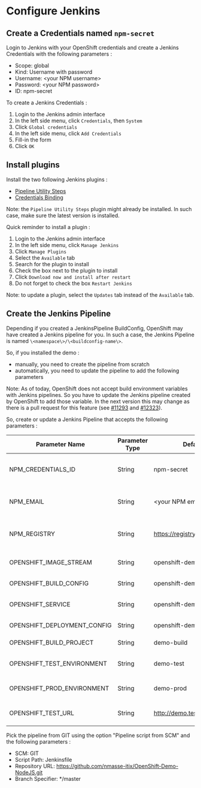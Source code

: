 # Configure Jenkins

## Create a Credentials named `npm-secret`

Login to Jenkins with your OpenShift credentials and create a Jenkins Credentials with the following parameters :
 - Scope: global
 - Kind: Username with password
 - Username: \<your NPM username\>
 - Password: \<your NPM password\>
 - ID: npm-secret

To create a Jenkins Credentials :
 1. Login to the Jenkins admin interface
 2. In the left side menu, click `Credentials`, then `System`
 3. Click `Global credentials`
 4. In the left side menu, click `Add Credentials`
 5. Fill-in the form
 6. Click `OK`

## Install plugins

Install the two following Jenkins plugins :
 - [Pipeline Utility Steps](https://plugins.jenkins.io/pipeline-utility-steps)
 - [Credentials Binding](https://plugins.jenkins.io/credentials-binding)

Note: the `Pipeline Utility Steps` plugin might already be installed. In such case, make sure the latest version is installed.

Quick reminder to install a plugin :
 1. Login to the Jenkins admin interface
 2. In the left side menu, click `Manage Jenkins`
 3. Click `Manage Plugins`
 4. Select the `Available` tab
 5. Search for the plugin to install
 6. Check the box next to the plugin to install
 7. Click `Download now and install after restart`
 8. Do not forget to check the box `Restart Jenkins`

Note: to update a plugin, select the `Updates` tab instead of the `Available` tab.

## Create the Jenkins Pipeline

Depending if you created a JenkinsPipeline BuildConfig, OpenShift may have created
a Jenkins pipeline for you. In such a case, the Jenkins Pipeline is named `\<namespace\>/\<buildconfig-name\>`.

So, if you installed the demo :
 - manually, you need to create the pipeline from scratch
 - automatically, you need to update the pipeline to add the following parameters

Note: As of today, OpenShift does not accept build environment variables with Jenkins pipelines.
So you have to update the Jenkins pipeline created by OpenShift to add those variable.
In the next version this may change as there is a pull request for this feature
(see [\#11293](https://github.com/openshift/origin/issues/11293)
and [\#12323](https://github.com/openshift/origin/pull/12323)).

So, create or update a Jenkins Pipeline that accepts the following parameters :

| Parameter Name | Parameter Type | Default Value | Description |
| --- | --- | --- | --- |
| NPM_CREDENTIALS_ID | String | npm-secret | The Jenkins Credentials ID that holds login and password to login on NPM Registry |
| NPM_EMAIL | String | \<your NPM email\> | The email address associated with the NPM Account pointed by NPM_CREDENTIALS_ID |
| NPM_REGISTRY | String | https://registry.npmjs.org | Private NPM registry to log in to (Default if not provided: https://registry.npmjs.org) |
| OPENSHIFT_IMAGE_STREAM | String | openshift-demo-nodejs | The ImageStream name to use to tag the built images |
| OPENSHIFT_BUILD_CONFIG | String | openshift-demo-nodejs | The BuildConfig name to use |
| OPENSHIFT_SERVICE | String | openshift-demo-nodejs | The Service object to update (either green or blue) |
| OPENSHIFT_DEPLOYMENT_CONFIG | String | openshift-demo-nodejs | The DeploymentConfig name to use |
| OPENSHIFT_BUILD_PROJECT | String | demo-build | The OpenShift project in which builds are run |
| OPENSHIFT_TEST_ENVIRONMENT | String | demo-test | The OpenShift project in which we will deploy the test version |
| OPENSHIFT_PROD_ENVIRONMENT | String | demo-prod | The OpenShift project in which we will deploy the prod version |
| OPENSHIFT_TEST_URL | String | http://demo.test.app.openshift.test | The App URL in the test environment (to run the integration tests) |

Pick the pipeline from GIT using the option "Pipeline script from SCM" and the following parameters :
 - SCM: GIT
 - Script Path: Jenkinsfile
 - Repository URL: https://github.com/nmasse-itix/OpenShift-Demo-NodeJS.git
 - Branch Specifier: */master
